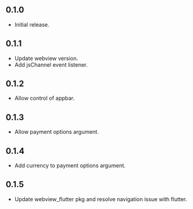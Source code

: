 ## 0.1.0

* Initial release.

## 0.1.1

* Update webview version.
* Add jsChannel event listener.

## 0.1.2

* Allow control of appbar.

## 0.1.3

* Allow payment options argument.

## 0.1.4

* Add currency to payment options argument.

## 0.1.5

* Update webview_flutter pkg and resolve navigation issue with flutter.